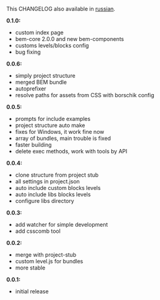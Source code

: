 This CHANGELOG also available in [russian](https://github.com/verybigman/generator-bem/blob/master/CHANGELOG.ru.md).

__0.1.0:__

- custom index page
- bem-core 2.0.0 and new bem-components
- customs levels/blocks config
- bug fixing

__0.0.6:__

- simply project structure
- merged BEM bundle
- autoprefixer
- resolve paths for assets from CSS with borschik config

__0.0.5:__

- prompts for include examples
- project structure auto make
- fixes for Windows, it work fine now
- array of bundles, main trouble is fixed
- faster building
- delete exec methods, work with tools by API

__0.0.4:__

- clone structure from project stub
- all settings in project.json
- auto include custom blocks levels
- auto include libs blocks levels
- configure libs directory

__0.0.3:__

- add watcher for simple development
- add csscomb tool

__0.0.2:__

- merge with project-stub
- custom level.js for bundles
- more stable

__0.0.1:__

- initial release